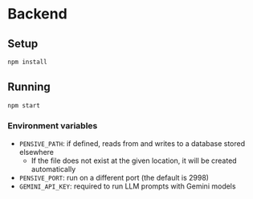 # Backend

## Setup

```bash
npm install
```

## Running

```bash
npm start
```

### Environment variables

- `PENSIVE_PATH`: if defined, reads from and writes to a database stored elsewhere
  - If the file does not exist at the given location, it will be created automatically
- `PENSIVE_PORT`: run on a different port (the default is 2998)
- `GEMINI_API_KEY`: required to run LLM prompts with Gemini models
